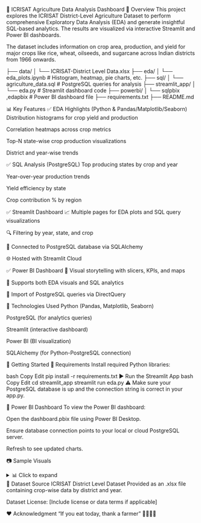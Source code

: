 🌾 ICRISAT Agriculture Data Analysis Dashboard
📌 Overview
This project explores the ICRISAT District-Level Agriculture Dataset to perform comprehensive Exploratory Data Analysis (EDA) and generate insightful SQL-based analytics. The results are visualized via interactive Streamlit and Power BI dashboards.

The dataset includes information on crop area, production, and yield for major crops like rice, wheat, oilseeds, and sugarcane across Indian districts from 1966 onwards.

├── data/
│   └── ICRISAT-District Level Data.xlsx
├── eda/
│   └── eda_plots.ipynb              # Histogram, heatmap, pie charts, etc.
├── sql/
│   └── agriculture_data.sql      # PostgreSQL queries for analysis
├── streamlit_app/
│   └── eda.py                       # Streamlit dashboard code
├── powerbi/
│   └── sqlpbix ,edapbix              # Power BI dashboard file
├── requirements.txt
├── README.md

📊 Key Features
✅ EDA Highlights (Python & Pandas/Matplotlib/Seaborn)
Distribution histograms for crop yield and production

Correlation heatmaps across crop metrics

Top-N state-wise crop production visualizations

District and year-wise trends

✅ SQL Analysis (PostgreSQL)
Top producing states by crop and year

Year-over-year production trends

Yield efficiency by state

Crop contribution % by region

✅ Streamlit Dashboard
📈 Multiple pages for EDA plots and SQL query visualizations

🔍 Filtering by year, state, and crop

💾 Connected to PostgreSQL database via SQLAlchemy

🌐 Hosted with Streamlit Cloud

✅ Power BI Dashboard
📌 Visual storytelling with slicers, KPIs, and maps

🎯 Supports both EDA visuals and SQL analytics

📎 Import of PostgreSQL queries via DirectQuery

🧪 Technologies Used
Python (Pandas, Matplotlib, Seaborn)

PostgreSQL (for analytics queries)

Streamlit (interactive dashboard)

Power BI (BI visualization)

SQLAlchemy (for Python-PostgreSQL connection)

🚀 Getting Started
🔧 Requirements
Install required Python libraries:

bash
Copy
Edit
pip install -r requirements.txt
▶️ Run the Streamlit App
bash
Copy
Edit
cd streamlit_app
streamlit run eda.py
⚠️ Make sure your PostgreSQL database is up and the connection string is correct in your app.py.

📎 Power BI Dashboard
To view the Power BI dashboard:

Open the dashboard.pbix file using Power BI Desktop.

Ensure database connection points to your local or cloud PostgreSQL server.

Refresh to see updated charts.

📷 Sample Visuals
<details> <summary>📊 Click to expand</summary>
EDA Histogram	Correlation Heatmap

Streamlit SQL Output	Power BI Crop Analysis

</details>
📁 Dataset Source
ICRISAT District Level Dataset
Provided as an .xlsx file containing crop-wise data by district and year.

Dataset License: [Include license or data terms if applicable]

❤️ Acknowledgment
“If you eat today, thank a farmer” 👨‍🌾🌾🌽

